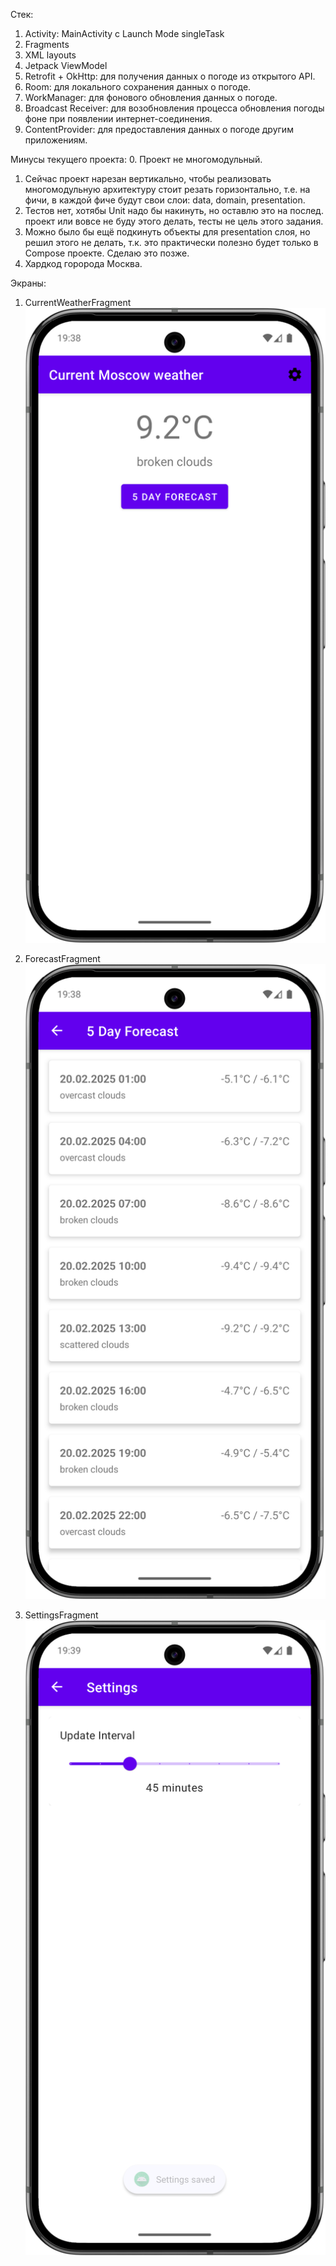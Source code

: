Стек:
1. Activity: MainActivity с Launch Mode singleTask
2. Fragments
3. XML layouts
4. Jetpack ViewModel
5. Retrofit + OkHttp: для получения данных о погоде из открытого API.
6. Room: для локального сохранения данных о погоде.
7. WorkManager: для фонового обновления данных о погоде.
8. Broadcast Receiver: для возобновления процесса обновления погоды фоне при появлении интернет-соединения.
9. ContentProvider: для предоставления данных о погоде другим приложениям.

Минусы текущего проекта:
0. Проект не многомодульный.
1. Сейчас проект нарезан вертикально, чтобы реализовать многомодульную архитектуру стоит резать горизонтально, т.е. на фичи, в каждой фиче будут свои слои: data, domain, presentation.
2. Тестов нет, хотябы Unit надо бы накинуть, но оставлю это на послед. проект или вовсе не буду этого делать, тесты не цель этого задания.
3. Можно было бы ещё подкинуть объекты для presentation слоя, но решил этого не делать, т.к. это практически полезно будет только в Compose проекте. Сделаю это позже.
4. Хардкод горорода Москва.

Экраны:
1. CurrentWeatherFragment
   ![CurrentWeatherFragment](gitResources/currentWeatherScreen.png)

2. ForecastFragment
   ![ForecastFragment](gitResources/dailyWeatherScreen.png)

3. SettingsFragment
   ![SettingsFragment](gitResources/settingsScreen.png)